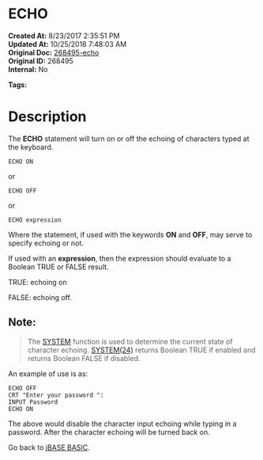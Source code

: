 # ECHO

**Created At:** 8/23/2017 2:35:51 PM  
**Updated At:** 10/25/2018 7:48:03 AM  
**Original Doc:** [268495-echo](https://docs.jbase.com/36868-jbase-basic/268495-echo)  
**Original ID:** 268495  
**Internal:** No  

**Tags:**
<badge text='keyboard entry' vertical='middle' />

# Description

The **ECHO** statement will turn on or off the echoing of characters typed at the keyboard.

```
ECHO ON
```

or

```
ECHO OFF
```

or

```
ECHO expression
```

Where the statement, if used with the keywords **ON** and **OFF**, may serve to specify echoing or not.

If used with an **expression**, then the expression should evaluate to a Boolean TRUE or FALSE result.

TRUE: echoing on

FALSE: echoing off.

## Note:


> The [SYSTEM](./../system-functions) function is used to determine the current state of character echoing. [SYSTEM(24)](./../system-functions) returns Boolean TRUE if enabled and returns Boolean FALSE if disabled.


An example of use is as:

```
ECHO OFF
CRT "Enter your password ":
INPUT Password
ECHO ON
```

The above would disable the character input echoing while typing in a password. After the character echoing will be turned back on.



Go back to [jBASE BASIC](./../jbase-basic-programmers-reference-guide).
